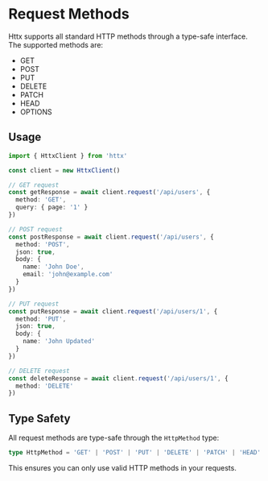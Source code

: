 # Request Methods

Httx supports all standard HTTP methods through a type-safe interface. The supported methods are:

- GET
- POST
- PUT
- DELETE
- PATCH
- HEAD
- OPTIONS

## Usage

```typescript
import { HttxClient } from 'httx'

const client = new HttxClient()

// GET request
const getResponse = await client.request('/api/users', {
  method: 'GET',
  query: { page: '1' }
})

// POST request
const postResponse = await client.request('/api/users', {
  method: 'POST',
  json: true,
  body: {
    name: 'John Doe',
    email: 'john@example.com'
  }
})

// PUT request
const putResponse = await client.request('/api/users/1', {
  method: 'PUT',
  json: true,
  body: {
    name: 'John Updated'
  }
})

// DELETE request
const deleteResponse = await client.request('/api/users/1', {
  method: 'DELETE'
})
```

## Type Safety

All request methods are type-safe through the `HttpMethod` type:

```typescript
type HttpMethod = 'GET' | 'POST' | 'PUT' | 'DELETE' | 'PATCH' | 'HEAD' | 'OPTIONS'
```

This ensures you can only use valid HTTP methods in your requests.
